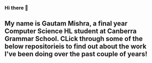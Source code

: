 ### Hi there 👋

## My name is Gautam Mishra, a final year Computer Science HL student at Canberra Grammar School. CLick through some of the below repositorieis to find out about the work I've been doing over the past couple of years!

<!--
**gtmishr/gtmishr** is a ✨ _special_ ✨ repository because its `README.md` (this file) appears on your GitHub profile.

Here are some ideas to get you started:

- 🔭 I’m currently working on ...
- 🌱 I’m currently learning ...
- 👯 I’m looking to collaborate on ...
- 🤔 I’m looking for help with ...
- 💬 Ask me about ...
- 📫 How to reach me: ...
- 😄 Pronouns: ...
- ⚡ Fun fact: ...
-->
